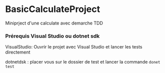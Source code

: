 # BasicCalculateProject
Miniprject d'une calculate avec demarche TDD

### Prérequis Visual Studio ou dotnet sdk

VisualStudio:
Ouvrir le projet avec Visual Studio et lancer les tests directement

dotnetdsk :
placer vous sur le dossier de test et lancer la commande `donet test`

